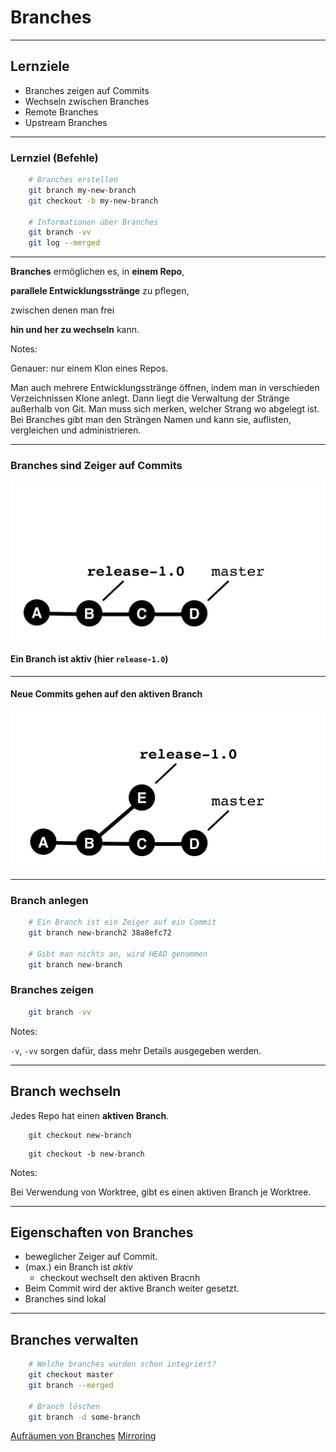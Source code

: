 # Branches

---


## Lernziele

 * Branches zeigen auf Commits
 * Wechseln zwischen Branches
 * Remote Branches
 * Upstream Branches

---

### Lernziel (Befehle)

```bash
    # Branches erstellen
    git branch my-new-branch
    git checkout -b my-new-branch

    # Informationen über Branches
    git branch -vv
    git log --merged
```

---


**Branches** ermöglichen es, in **einem Repo**,

**parallele Entwicklungsstränge** zu pflegen,

zwischen denen man frei

**hin und her zu wechseln** kann.

Notes:

Genauer: nur einem Klon eines Repos.

Man auch mehrere Entwicklungsstränge öffnen,
indem man in verschieden Verzeichnissen Klone anlegt.
Dann liegt die Verwaltung der Stränge
außerhalb von Git.
Man muss sich merken, welcher Strang wo abgelegt ist.
Bei Branches gibt man den Strängen Namen und kann sie,
auflisten, vergleichen und administrieren.


---

### Branches sind Zeiger auf Commits

![Branch vor dem Commit](abb-branches-beispiel-vorher.png)

#### Ein Branch ist aktiv (hier `release-1.0`)

---

#### Neue Commits gehen auf den aktiven Branch

![Branch nach dem Commit](abb-branches-beispiel-nachher.png)


---

### Branch anlegen

```bash
    # Ein Branch ist ein Zeiger auf ein Commit
    git branch new-branch2 38a8efc72

    # Gibt man nichts an, wird HEAD genommen
    git branch new-branch
```

### Branches zeigen

```bash
    git branch -vv
```


Notes:

`-v`, `-vv` sorgen dafür, dass mehr Details ausgegeben werden.


---

## Branch wechseln

Jedes Repo hat einen **aktiven Branch**.

```
    git checkout new-branch
```

```
    git checkout -b new-branch
```


Notes:

Bei Verwendung von Worktree, gibt es einen aktiven Branch je Worktree.

---

## Eigenschaften von Branches

 * beweglicher Zeiger auf Commit.
 * (max.) ein Branch ist *aktiv*
   - checkout wechselt den aktiven Bracnh
 * Beim Commit wird der aktive Branch weiter gesetzt.
 * Branches sind lokal

---

## Branches verwalten

```bash
    # Welche branches wurden schon integriert?
    git checkout master
    git branch --merged

    # Branch löschen
    git branch -d some-branch
```

[Aufräumen von Branches](https://kapitel26.github.io/git/2014/03/31/alte-branches-archivieren.rb.html)
[Mirroring](https://kapitel26.github.io/git/2014/04/04/branches-aufrauemen.rb.html)

